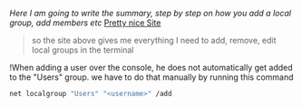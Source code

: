 *Here I am going to write the summary, step by step on how you add a local group, add members etc*
[Pretty nice Site](https://en.wikiversity.org/wiki/Net_(command)/Localgroup)
>so the site above gives me everything I need to add, remove, edit local groups in the terminal

!When adding a user over the console, he does not automatically get added to the "Users" group. we have to do that manually by running this command
```bash
net localgroup "Users" "<username>" /add
```
